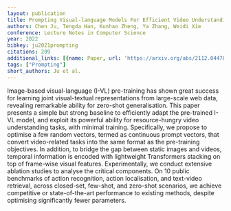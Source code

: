 ```yaml
---
layout: publication
title: Prompting Visual-language Models For Efficient Video Understanding
authors: Chen Ju, Tengda Han, Kunhao Zheng, Ya Zhang, Weidi Xie
conference: Lecture Notes in Computer Science
year: 2022
bibkey: ju2021prompting
citations: 209
additional_links: [{name: Paper, url: 'https://arxiv.org/abs/2112.04478'}]
tags: ["Prompting"]
short_authors: Ju et al.
---
```

Image-based visual-language (I-VL) pre-training has shown great success for
learning joint visual-textual representations from large-scale web data,
revealing remarkable ability for zero-shot generalisation. This paper presents
a simple but strong baseline to efficiently adapt the pre-trained I-VL model,
and exploit its powerful ability for resource-hungry video understanding tasks,
with minimal training. Specifically, we propose to optimise a few random
vectors, termed as continuous prompt vectors, that convert video-related tasks
into the same format as the pre-training objectives. In addition, to bridge the
gap between static images and videos, temporal information is encoded with
lightweight Transformers stacking on top of frame-wise visual features.
Experimentally, we conduct extensive ablation studies to analyse the critical
components. On 10 public benchmarks of action recognition, action localisation,
and text-video retrieval, across closed-set, few-shot, and zero-shot scenarios,
we achieve competitive or state-of-the-art performance to existing methods,
despite optimising significantly fewer parameters.
